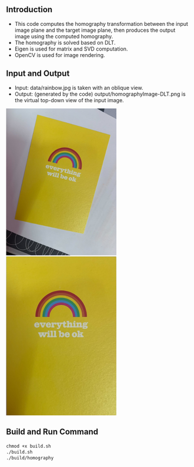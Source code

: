 ## Introduction

* This code computes the homography transformation between the input image plane and the target image plane, then produces the output image using the computed homography.
* The homography is solved based on DLT.
* Eigen is used for matrix and SVD computation.
* OpenCV is used for image rendering.

## Input and Output

* Input: data/rainbow.jpg is taken with an oblique view.
* Output: (generated by the code) output/homographyImage-DLT.png is the virtual top-down view of the input image.

<img src="data/rainbow.jpg" width="300" />
<img src="output/homographyImage-DLT.png" width="300" />

## Build and Run Command

```
chmod +x build.sh
./build.sh
./build/homography
```